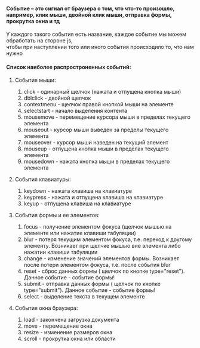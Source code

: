#### Событие – это сигнал от браузера о том, что что-то произошло, например, клик мыши, двойной клик мыши, отправка формы, прокрутка окна и тд
У каждого такого события есть название, каждое событие мы можем обработать на стороне js,  
чтобы при наступлении того или иного события происходило то, что нам нужно

#### Список наиболее распростроненных событий:
1. События мыши:
   1. click - одинарный щелчок (нажата и отпущена кнопка мыши)
   2. dblclick - двойной щелчок
   3. contextmenu - щелчок правой кнопкой мыши на элементе
   4. selectstart - начало выделения контента
   5. mousemove - перемещение курсора мыши в пределах текущего элемента
   6. mouseout - курсор мыши выведен за пределы текущего элемента
   7. mouseover - курсор мыши наведен на текущий элемент
   8. mouseup - отпущена кнопка мыши в пределах текущего элемента
   9. mousedown - нажата кнопка мыши в пределах текущего элемента

2. События клавиатуры:
   1. keydown - нажата клавиша на клавиатуре
   2. keypress - нажата и отпущена клавиша на клавиатуре
   3. keyup - отпущена клавиша на клавиатуре
   
3. События формы и ее элементов:
   1. focus - получение элементом фокуса (щелчок мышью на элементе или нажатие клавиши табуляции)
   2. blur - потеря текущим элементом фокуса, т.е. переход к другому элементу. Возникает при щелчке мышью вне элемента либо нажатии клавиши табуляции
   3. change - изменение значений элементов формы. Возникает после потери элементом фокуса, т.е. после события blur
   4. reset - сброс данных формы ( щелчок по кнопке type="reset"). Данное событие - событие формы!
   5. submit - отправка данных формы ( щелчок по кнопке type="submit"). Данное событие - событие формы!
   6. select - выделение текста в текущем элементе
   
4.  События окна браузера:
    1. load - закончена загрузка документа
    2. move - перемещение окна
    3. resize - изменение размеров окна
    4. scroll - прокрутка окна или области
   
   
